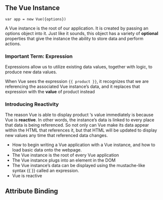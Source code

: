## The Vue Instance

`var app = new Vue({options})`

A Vue instance is the root of our application. It is created by passing an options object into it. Just like it sounds, this object has a variety of **optional** properties that give the instance the ability to store data and perform actions.

### Important Term: Expression

Expressions allow us to utilize existing data values, together with logic, to produce new data values.

When Vue sees the expression `{{ product }}`, it recognizes that we are referencing the associated Vue instance’s data, and it replaces that expression with the **value** of product instead

### Introducing Reactivity

The reason Vue is able to display product ‘s value immediately is because Vue is **reactive**. In other words, the instance’s data is linked to every place that data is being referenced. So not only can Vue make its data appear within the HTML that references it, but that HTML will be updated to display new values any time that referenced data changes.

- How to begin writing a Vue application with a Vue instance, and how to load basic data onto the webpage.
- The Vue instance is the root of every Vue application
- The Vue instance plugs into an element in the DOM
- The Vue instance’s data can be displayed using the mustache-like syntax {{ }} called an expression.
- Vue is reactive

## Attribute Binding

